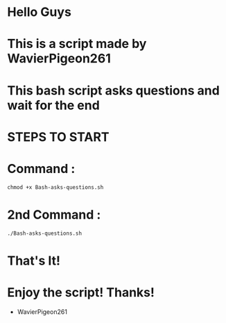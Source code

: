 # Hello Guys
# This is a script made by WavierPigeon261
# This bash script asks questions and wait for the end
# STEPS TO START
# Command :
```chmod +x Bash-asks-questions.sh```
# 2nd Command : 
```./Bash-asks-questions.sh```
# That's It! 
# Enjoy the script! Thanks!
- WavierPigeon261
